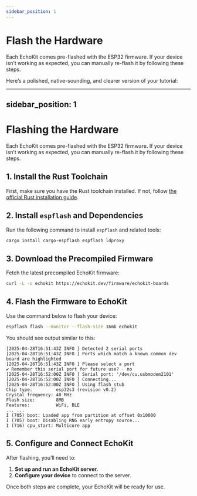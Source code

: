 ```yaml
---
sidebar_position: 1
---
```


# Flash the Hardware

Each EchoKit comes pre-flashed with the ESP32 firmware.
If your device isn’t working as expected, you can manually re-flash it by following these steps.

Here’s a polished, native-sounding, and clearer version of your tutorial:

---

## sidebar\_position: 1

# Flashing the Hardware

Each EchoKit comes pre-flashed with the ESP32 firmware.
If your device isn’t working as expected, you can manually re-flash it by following these steps.



## 1. Install the Rust Toolchain

First, make sure you have the Rust toolchain installed. If not, follow [the official Rust installation guide](https://www.rust-lang.org/tools/install).

## 2. Install `espflash` and Dependencies

Run the following command to install `espflash` and related tools:

```bash
cargo install cargo-espflash espflash ldproxy
```

## 3. Download the Precompiled Firmware

Fetch the latest precompiled EchoKit firmware:

```bash
curl -L -o echokit https://echokit.dev/firmware/echokit-boards
```


## 4. Flash the Firmware to EchoKit

Use the command below to flash your device:

```bash
espflash flash --monitor --flash-size 16mb echokit
```

You should see output similar to this:

```
[2025-04-28T16:51:43Z INFO ] Detected 2 serial ports
[2025-04-28T16:51:43Z INFO ] Ports which match a known common dev board are highlighted
[2025-04-28T16:51:43Z INFO ] Please select a port
✔ Remember this serial port for future use? · no
[2025-04-28T16:52:00Z INFO ] Serial port: '/dev/cu.usbmodem2101'
[2025-04-28T16:52:00Z INFO ] Connecting...
[2025-04-28T16:52:00Z INFO ] Using flash stub
Chip type:         esp32s3 (revision v0.2)
Crystal frequency: 40 MHz
Flash size:        8MB
Features:          WiFi, BLE
... ...
I (705) boot: Loaded app from partition at offset 0x10000
I (705) boot: Disabling RNG early entropy source...
I (716) cpu_start: Multicore app
```

## 5. Configure and Connect EchoKit

After flashing, you’ll need to:

1. **Set up and run an EchoKit server.**
2. **Configure your device** to connect to the server.

Once both steps are complete, your EchoKit will be ready for use.



